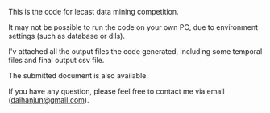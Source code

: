 This is the code for lecast data mining competition. 

It may not be possible to run the code on your own PC, due to environment settings (such as database or dlls). 

I'v attached all the output files the code generated, including some temporal files and final output csv file.

The submitted document is also available. 

If you have any question, please feel free to contact me via email (daihanjun@gmail.com).
